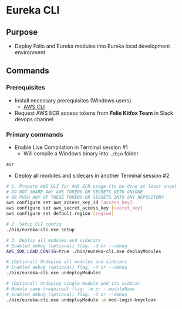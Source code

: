 # Eureka CLI

## Purpose

- Deploy Folio and Eureka modules into Eureka local development environment

## Commands

### Prerequisites

- Install necessary prerequisites (Windows users)
  - [AWS CLI](<https://docs.aws.amazon.com/cli/latest/userguide/>)
- Request AWS ECR access tokens from **Folio Kitfox Team** in Slack devops channel

### Primary commands

- Enable Live Compilation in Terminal session #1
  - Will compile a Windows binary into `./bin` folder

```bash
air
```

- Deploy all modules and sidecars in another Terminal session #2

```bash
# 1. Prepare AWS CLI for AWS ECR usage (to be done at least once)
# DO NOT SHARE ANY AWS TOKENS OR SECRETS WITH ANYONE 
# OR PUSH ANY OF THESE TOKENS OR SECRETS INTO ANY REPOSITORY
aws configure set aws_access_key_id [access_key] 
aws configure set aws_secret_access_key [secret_key] 
aws configure set default.region [region] 

# 2. Setup CLI config
./bin/eureka-cli.exe setup

# 3. Deploy all modules and sidecars
# Enabled debug (optional) flag: -d or --debug
AWS_SDK_LOAD_CONFIG=true ./bin/eureka-cli.exe deployModules

# (Optional) Undeploy all modules and sidecars
# Enabled debug (optional) flag: -d or --debug
./bin/eureka-cli.exe undeployModules

# (Optional) Undeploy single module and its sidecar
# Module name (required) flag: -m or --moduleName 
# Enabled debug (optional) flag: -d or --debug
./bin/eureka-cli.exe undeployModule -m mod-login-keycloak
```
